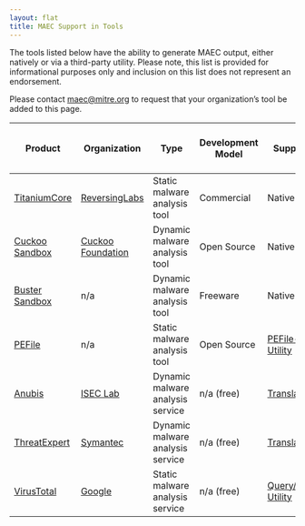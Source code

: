 ```yaml
---
layout: flat
title: MAEC Support in Tools
---
```

The tools listed below have the ability to generate MAEC output, either natively or via a third-party utility. Please note, this list is provided for informational purposes only and inclusion on this list does not represent an endorsement.

Please contact <maec@mitre.org> to request that your organization’s tool be added to this page.

|Product|Organization|Type|Development Model|Support Type|Reference (for native support)|
|-------|------------|----|-----------------|------------|------------------------------|
|[TitaniumCore](http://www.reversinglabs.com/products/malware-analysis-solution.html)|[ReversingLabs](http://www.reversinglabs.com)|Static malware analysis tool|Commercial|Native|[Data Sheet](http://www.reversinglabs.com/sites/default/files/datasheets/DS%20-%20TitaniumCore-2014-05-30.pdf)|
|[Cuckoo Sandbox](http://www.cuckoosandbox.org/)|[Cuckoo Foundation](http://www.cuckoofoundation.org/)|Dynamic malware analysis tool|Open Source|Native|[Blog Post](http://www.cuckoosandbox.org/2014-01-09-cuckoo-sandbox-10.html)|
|[Buster Sandbox](http://bsa.isoftware.nl/)|n/a|Dynamic malware analysis tool|Freeware|Native|[Program History](http://bsa.isoftware.nl/frame8.htm)|
|[PEFile](https://code.google.com/p/pefile/)|n/a|Static malware analysis tool|Open Source|[PEFile-based Utility](https://github.com/MAECProject/pefile-to-maec)|n/a|
|[Anubis](http://anubis.iseclab.org/)|[ISEC Lab](http://www.iseclab.org/)|Dynamic malware analysis service|n/a (free)|[Translator Utility](https://github.com/MAECProject/anubis-to-maec)|n/a|
|[ThreatExpert](http://www.threatexpert.com/)|[Symantec](http://www.symantec.com/)|Dynamic malware analysis service|n/a (free)|[Translator Utility](https://github.com/MAECProject/threatexpert-to-maec)|n/a|
|[VirusTotal](https://www.virustotal.com/)|[Google](https://www.google.com/)|Static malware analysis service|n/a (free)|[Query/Translator Utility](https://github.com/MAECProject/vt-to-maec)|n/a|
